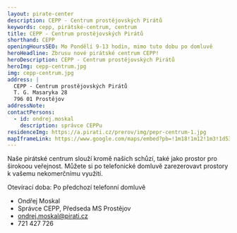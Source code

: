 ```yaml
---
layout: pirate-center
description: CEPP - Centrum prostějovských Pirátů
keywords: cepp, pirátské-centrum, centrum
title: CEPP - Centrum prostějovských Pirátů
shorthand: CEPP
openingHoursSEO: Mo Pondělí 9-13 hodin, mimo tuto dobu po domluvě
heroHeadline: Zbrusu nové pirátské centrum CEPP!
heroDescription: CEPP - Centrum prostějovských Pirátů
heroImg: cepp-centrum.jpg
img: cepp-centrum.jpg
address: |
  CEPP - Centrum prostějovských Pirátů
  T. G. Masaryka 28
  796 01 Prostějov
addressNote:
contactPersons:
  - id: ondrej.moskal
    description: správce CEPPu
residenceImg: https://a.pirati.cz/prerov/img/pepr-centrum-1.jpg
mapIframeLink: https://www.google.com/maps/embed?pb=!1m18!1m12!1m3!1d535.0520436868418!2d17.111420889094376!3d49.47255444294712!2m3!1f0!2f0!3f0!3m2!1i1024!2i768!4f13.1!3m3!1m2!1s0x4712572ff57caddb%3A0x9aad3a6930a60f60!2zQ2VudHJ1bSBQcm9zdMSbam92c2vDvWNoIHBpcsOhdMWvIChDRVBQKQ!5e0!3m2!1scs!2scz!4v1638988226360!5m2!1scs!2scz
---
```


Naše pirátské centrum slouží kromě našich schůzí, také jako prostor pro širokoou veřejnost. Můžete si po telefonické domluvě zarezerovavt prostory k vašemu nekomerčnímu využití. 

Otevírací doba: Po předchozí telefonní domluvě


- Ondřej Moskal 
- Správce CEPP, Předseda MS Prostějov
- ondrej.moskal@pirati.cz
- 721 427 726


